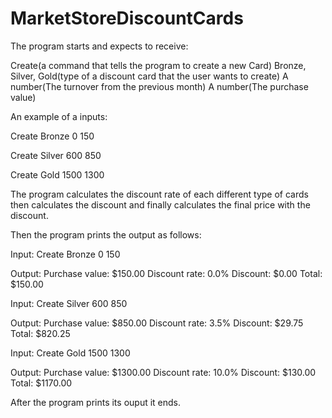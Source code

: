 # MarketStoreDiscountCards
The program starts and expects to receive:

Create(a command that tells the program to create a new Card)
Bronze, Silver, Gold(type of a discount card that the user wants to create)
A number(The turnover from the previous month)
A number(The purchase value)

An example of a inputs:

Create Bronze 0 150

Create Silver 600 850

Create Gold 1500 1300

The program calculates the discount rate of each different type of cards then calculates the discount and finally calculates the final price with the discount.

Then the program prints the output as follows:

Input:
Create Bronze 0 150

Output:
Purchase value: $150.00
Discount rate: 0.0%
Discount: $0.00
Total: $150.00

Input:
Create Silver 600 850

Output:
Purchase value: $850.00
Discount rate: 3.5%
Discount: $29.75
Total: $820.25

Input:
Create Gold 1500 1300

Output:
Purchase value: $1300.00
Discount rate: 10.0%
Discount: $130.00
Total: $1170.00

After the program prints its ouput it ends.
